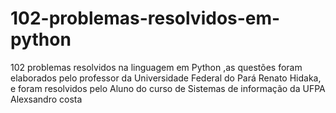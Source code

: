 # 102-problemas-resolvidos-em-python
102 problemas resolvidos na linguagem em Python ,as questões foram elaborados pelo professor da Universidade Federal do Pará Renato Hidaka, e foram resolvidos pelo Aluno do curso de Sistemas de informação da UFPA Alexsandro costa
 
 
 
 
